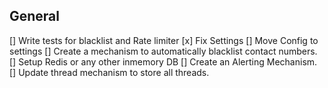 ## General

[] Write tests for blacklist and Rate limiter
[x] Fix Settings
[] Move Config to settings
[] Create a mechanism to automatically blacklist contact numbers.
[] Setup Redis or any other inmemory DB
[] Create an Alerting Mechanism.
[] Update thread mechanism to store all threads.
